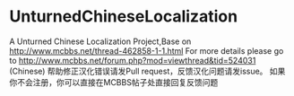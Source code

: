 # UnturnedChineseLocalization
A Unturned Chinese Localization Project,Base on http://www.mcbbs.net/thread-462858-1-1.html
For more details please go to http://www.mcbbs.net/forum.php?mod=viewthread&tid=524031 (Chinese)
帮助修正汉化错误请发Pull request，反馈汉化问题请发issue。
如果你不会注册，你可以直接在MCBBS帖子处直接回复反馈问题

